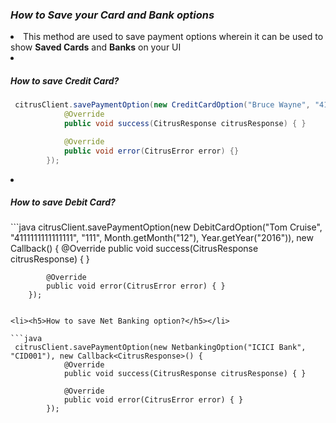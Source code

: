 <h3><i>How to Save your Card and Bank options</i></h3>

<li>This method are used to save payment options wherein it can be used to show <b>Saved Cards</b> and <b>Banks</b> on your UI</li>

<li><h5>How to save Credit Card?</h5></li>

```java
 citrusClient.savePaymentOption(new CreditCardOption("Bruce Wayne", "4111111111111111", "123", Month.getMonth("12"), Year.getYear("2016")), new Callback<CitrusResponse>() {
            @Override
            public void success(CitrusResponse citrusResponse) { }

            @Override
            public void error(CitrusError error) {}
        });
  ```      
        
<li><h5>How to save Debit Card?</h5></li>
```java
 citrusClient.savePaymentOption(new DebitCardOption("Tom Cruise", "4111111111111111", "111", Month.getMonth("12"), Year.getYear("2016")), new Callback<CitrusResponse>() {
            @Override
            public void success(CitrusResponse citrusResponse) { }

            @Override
            public void error(CitrusError error) { }
        });
```

<li><h5>How to save Net Banking option?</h5></li>

```java
 citrusClient.savePaymentOption(new NetbankingOption("ICICI Bank", "CID001"), new Callback<CitrusResponse>() {
            @Override
            public void success(CitrusResponse citrusResponse) { }

            @Override
            public void error(CitrusError error) { }
        });
```
